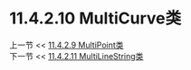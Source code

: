 # 11.4.2.10 MultiCurve类  

上一节 << [11.4.2.9 MultiPoint类](../09/MultiPoint%20Class.md)  
下一节 << [11.4.2.11 MultiLineString类](../11/MultiLineString%20Class.md)
